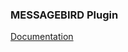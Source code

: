 ### MESSAGEBIRD Plugin

[Documentation](https://e154.github.io/smart-home/docs/plugins/notify/messagebird/)
